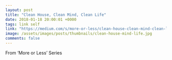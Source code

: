 ```yaml
---
layout: post
title: "Clean House, Clean Mind, Clean Life"
date: 2018-01-18 20:00:01 +0000
tags: link self
link: "https://medium.com/s/more-or-less/clean-house-clean-mind-clean-life-2683596078fe"
image: /assets/images/posts/thumbnails/clean-house-mind-life.jpg
comments: false
---
```


From ‘More or Less’ Series
